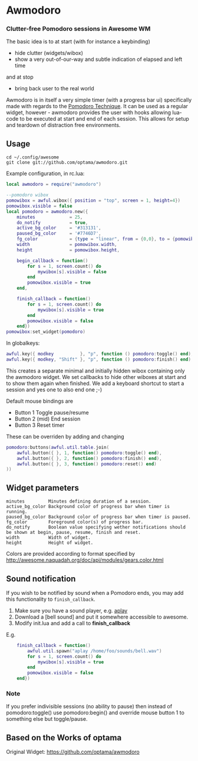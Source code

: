 # Awmodoro

### Clutter-free Pomodoro sessions in Awesome WM

The basic idea is to at start (with for instance a keybinding)

- hide clutter (widgets/wibox)
- show a very out-of-our-way and subtle indication of elapsed and left time

and at stop

- bring back user to the real world

Awmodoro is in itself a very simple timer (with a progress bar ui) specifically made with regards to the [Pomodoro Technique](https://en.wikipedia.org/wiki/Pomodoro_Technique).
It can be used as a regular widget, however - awmodoro provides the user with hooks allowing lua-code to be executed at start and end of each session. This allows for setup and teardown of distraction free environments.

## Usage

    cd ~/.config/awesome
    git clone git://github.com/optama/awmodoro.git

Example configuration, in rc.lua:

```lua
local awmodoro = require("awmodoro")

--pomodoro wibox
pomowibox = awful.wibox({ position = "top", screen = 1, height=4})
pomowibox.visible = false
local pomodoro = awmodoro.new({
	minutes 			= 25,
	do_notify 			= true,
	active_bg_color 	= '#313131',
	paused_bg_color 	= '#7746D7',
	fg_color			= {type = "linear", from = {0,0}, to = {pomowibox.width, 0}, stops = {{0, "#AECF96"},{0.5, "#88A175"},{1, "#FF5656"}}},
	width 				= pomowibox.width,
	height 				= pomowibox.height,

	begin_callback = function()
		for s = 1, screen.count() do
			mywibox[s].visible = false
		end
		pomowibox.visible = true
	end,

	finish_callback = function()
		for s = 1, screen.count() do
			mywibox[s].visible = true
		end
		pomowibox.visible = false
	end})
pomowibox:set_widget(pomodoro)
```

In globalkeys:

```lua
awful.key({	modkey			}, "p", function () pomodoro:toggle() end),
awful.key({	modkey, "Shift"	}, "p", function () pomodoro:finish() end),
```

This creates a separate minimal and initially hidden wibox containing only the awmodoro widget.
We set callbacks to hide other wiboxes at start and to show them again when finished.
We add a keyboard shortcut to start a session and yes one to also end one ;-)

Default mouse bindings are

- Button 1 Toggle pause/resume
- Button 2 (mid) End session
- Button 3 Reset timer

These can be overriden by adding and changing

```lua
pomodoro:buttons(awful.util.table.join(
	awful.button({ }, 1, function() pomodoro:toggle() end),
	awful.button({ }, 2, function() pomodoro:finish() end),
	awful.button({ }, 3, function() pomodoro:reset() end)
))
```

## Widget parameters

    minutes			Minutes defining duration of a session.
    active_bg_color	Background color of progress bar when timer is running.
    paused_bg_color	Background color of progress bar when timer is paused.
    fg_color		Foreground color(s) of progress bar.
    do_notify		Boolean value specifying wether notifications should be shown at begin, pause, resume, finish and reset.
    width			Width of widget.
    height			Height of widget.

Colors are provided according to format specified by http://awesome.naquadah.org/doc/api/modules/gears.color.html

## Sound notification

If you wish to be notified by sound when a Pomodoro ends, you may add this functionality to `finish_callback`.

1. Make sure you have a sound player, e.g. [aplay](http://linux.die.net/man/1/aplay)
2. Download a [bell sound] and put it somewhere accessible to awesome.
3. Modify init.lua and add a call to **finish_callback**

E.g.

```lua
	finish_callback = function()
		awful.util.spawn("aplay	/home/foo/sounds/bell.wav")
		for s = 1, screen.count() do
			mywibox[s].visible = true
		end
		pomowibox.visible = false
	end})
```

### Note

If you prefer indivisible sessions (no ability to pause) then instead of pomodoro:toggle() use pomodoro:begin() and override mouse button 1 to something else but toggle/pause.

## Based on the Works of optama

Original Widget: https://github.com/optama/awmodoro
